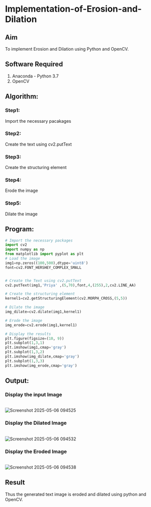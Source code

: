 # Implementation-of-Erosion-and-Dilation
## Aim
To implement Erosion and Dilation using Python and OpenCV.
## Software Required
1. Anaconda - Python 3.7
2. OpenCV
## Algorithm:
### Step1:
Import the necessary pacakages

### Step2:
Create the text using cv2.putText

### Step3:
Create the structuring element

### Step4:
Erode the image

### Step5:
Dilate  the image
 
## Program:

``` Python
# Import the necessary packages
import cv2
import numpy as np
from matplotlib import pyplot as plt
# Load the image
img1=np.zeros((100,500),dtype='uint8')
font=cv2.FONT_HERSHEY_COMPLEX_SMALL


# Create the Text using cv2.putText
cv2.putText(img1,'Priya' ,(5,70),font,4,(255),2,cv2.LINE_AA)

# Create the structuring element
kernel1=cv2.getStructuringElement(cv2.MORPH_CROSS,(5,5))

# Dilate the image
img_dilate=cv2.dilate(img1,kernel1)

# Erode the image
img_erode=cv2.erode(img1,kernel1)

# Display the results
plt.figure(figsize=(10, 9))
plt.subplot(1,3,1)
plt.imshow(img1,cmap='gray')
plt.subplot(1,3,2)
plt.imshow(img_dilate,cmap='gray')
plt.subplot(1,3,3)
plt.imshow(img_erode,cmap='gray')

```
## Output:

### Display the input Image
<br>![Screenshot 2025-05-06 094525](https://github.com/user-attachments/assets/7100a991-cb94-4e6c-8c9f-f4e56e34dbc6)

### Display the Dilated Image
<br>![Screenshot 2025-05-06 094532](https://github.com/user-attachments/assets/ed5b8375-065f-4f1b-b3f6-4a5d846b3856)

### Display the Eroded Image
<br>![Screenshot 2025-05-06 094538](https://github.com/user-attachments/assets/213c8dc9-eb9e-451d-b3cc-8963e75b4670)

## Result
Thus the generated text image is eroded and dilated using python and OpenCV.
